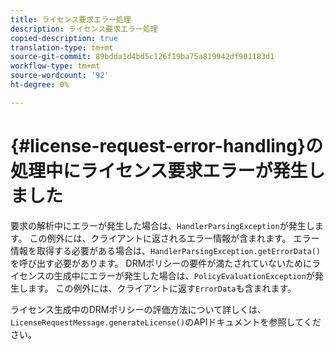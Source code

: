 ```yaml
---
title: ライセンス要求エラー処理
description: ライセンス要求エラー処理
copied-description: true
translation-type: tm+mt
source-git-commit: 89bdda1d4bd5c126f19ba75a819942df901183d1
workflow-type: tm+mt
source-wordcount: '92'
ht-degree: 0%

---
```



# {#license-request-error-handling}の処理中にライセンス要求エラーが発生しました

要求の解析中にエラーが発生した場合は、`HandlerParsingException`が発生します。 この例外には、クライアントに返されるエラー情報が含まれます。 エラー情報を取得する必要がある場合は、`HandlerParsingException.getErrorData()`を呼び出す必要があります。 DRMポリシーの要件が満たされていないためにライセンスの生成中にエラーが発生した場合は、`PolicyEvaluationException`が発生します。 この例外には、クライアントに返す`ErrorData`も含まれます。

ライセンス生成中のDRMポリシーの評価方法について詳しくは、`LicenseRequestMessage.generateLicense()`のAPIドキュメントを参照してください。
